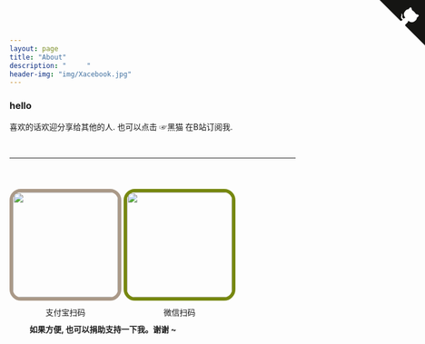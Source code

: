 ```yaml
---
layout: page
title: "About"
description: "     " 
header-img: "img/Xacebook.jpg"
---
```



<a href="https://space.bilibili.com/545545/#/" target="_blank" class="github-corner"><svg width="80" height="80" viewBox="0 0 250 250" style="fill:#151513; color:#fff; position: absolute; top: 0; border: 0; right: 0;"><path d="M0,0 L115,115 L130,115 L142,142 L250,250 L250,0 Z"></path><path d="M128.3,109.0 C113.8,99.7 119.0,89.6 119.0,89.6 C122.0,82.7 120.5,78.6 120.5,78.6 C119.2,72.0 123.4,76.3 123.4,76.3 C127.3,80.9 125.5,87.3 125.5,87.3 C122.9,97.6 130.6,101.9 134.4,103.2" fill="currentColor" style="transform-origin: 130px 106px;" class="octo-arm"></path><path d="M115.0,115.0 C114.9,115.1 118.7,116.5 119.8,115.4 L133.7,101.6 C136.9,99.2 139.9,98.4 142.2,98.6 C133.8,88.0 127.5,74.4 143.8,58.0 C148.5,53.4 154.0,51.2 159.7,51.0 C160.3,49.4 163.2,43.6 171.4,40.1 C171.4,40.1 176.1,42.5 178.8,56.2 C183.1,58.6 187.2,61.8 190.9,65.4 C194.5,69.0 197.7,73.2 200.1,77.6 C213.8,80.2 216.3,84.9 216.3,84.9 C212.7,93.1 206.9,96.0 205.4,96.6 C205.1,102.4 203.0,107.8 198.3,112.5 C181.9,128.9 168.3,122.5 157.7,114.1 C157.9,116.9 156.7,120.9 152.7,124.9 L141.0,136.5 C139.8,137.7 141.6,141.9 141.8,141.8 Z" fill="currentColor" class="octo-body"></path></svg></a><style>.github-corner:hover .octo-arm{animation:octocat-wave 560ms ease-in-out}@keyframes octocat-wave{0%,100%{transform:rotate(0)}20%,60%{transform:rotate(-25deg)}40%,80%{transform:rotate(10deg)}}@media (max-width:500px){.github-corner:hover .octo-arm{animation:none}.github-corner .octo-arm{animation:octocat-wave 560ms ease-in-out}}</style>


<h3 id="hello，">hello</h3>

<p>
喜欢的话欢迎分享给其他的人. 也可以点击 ☞黑猫 在B站订阅我.
</p>
<p>

<br>
</p>

----

<div style="text-align: center; margin-top: 40px; display:inline-block;">
<img src="http://wx2.sinaimg.cn/mw690/005IPc5ngy1fnkqs7i0t9j307t07vt9w.jpg" style="border: 6px solid #aa9988; border-radius: 20px 20px; width: 185px;" />
<div style="margin-top: 10px; text-align: center;">支付宝扫码</div>
</div>

<div style="text-align: center; margin-top: 40px; display:inline-block;">
<img src="http://wx1.sinaimg.cn/mw690/005IPc5ngy1fnkqrzhmraj30bx0bxgmb.jpg" style="border: 6px solid #778811; border-radius: 20px 20px; width: 185px;" />
<div style="margin-top: 10px; text-align: center;">微信扫码</div>
</div>

<div style="text-align: center; margin-top: 10px; "></div>

<div style="margin-top: 10px;margin-left: 7%;text-align: left;">
<span style="font-weight:bold;"> 如果方便, 也可以捐助支持一下我。谢谢 ~</span></div>

		
